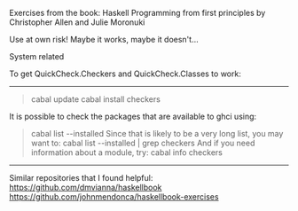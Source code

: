 Exercises from the book:
Haskell Programming from first principles
by Christopher Allen and Julie Moronuki

Use at own risk! Maybe it works, maybe it doesn't...

System related

To get QuickCheck.Checkers and QuickCheck.Classes to work:

---
> cabal update
> cabal install checkers

It is possible to check the packages that are available to ghci using:
> cabal list --installed
Since that is likely to be a very long list, you may want to:
> cabal list --installed | grep checkers
And if you need information about a module, try:
> cabal info checkers
---


Similar repositories that I found helpful:
https://github.com/dmvianna/haskellbook
https://github.com/johnmendonca/haskellbook-exercises

